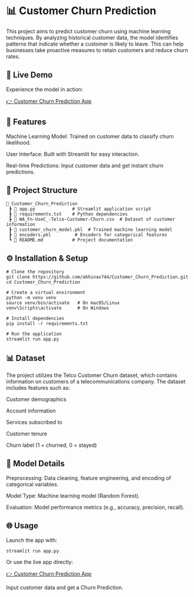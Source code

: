 # 📊 Customer Churn Prediction

This project aims to predict customer churn using machine learning techniques. By analyzing historical customer data, the model identifies patterns that indicate whether a customer is likely to leave. This can help businesses take proactive measures to retain customers and reduce churn rates.

## 🚀 Live Demo

Experience the model in action:

[👉 Customer Churn Prediction App](https://customerchurnprediction-s4yrhysnpaxbfkuwztsip9.streamlit.app/)

## 🧠 Features

Machine Learning Model: Trained on customer data to classify churn likelihood.

User Interface: Built with Streamlit for easy interaction.

Real-time Predictions: Input customer data and get instant churn predictions.

## 📂 Project Structure
```
📁 Customer_Churn_Prediction
 ┣ 📄 app.py              # Streamlit application script
 ┣ 📄 requirements.txt    # Python dependencies
 ┣ 📄 WA_Fn-UseC_-Telco-Customer-Churn.csv  # Dataset of customer information
 ┣ 📄 customer_churn_model.pkl  # Trained machine learning model
 ┣ 📄 encoders.pkl         # Encoders for categorical features
 ┗ 📄 README.md           # Project documentation
```

## ⚙️ Installation & Setup
```
# Clone the repository
git clone https://github.com/abhinav744/Customer_Churn_Prediction.git
cd Customer_Churn_Prediction

# Create a virtual environment
python -m venv venv
source venv/bin/activate   # On macOS/Linux
venv\Scripts\activate      # On Windows

# Install dependencies
pip install -r requirements.txt

# Run the application
streamlit run app.py
```

## 📊 Dataset

The project utilizes the Telco Customer Churn dataset, which contains information on customers of a telecommunications company. The dataset includes features such as:

Customer demographics

Account information

Services subscribed to

Customer tenure

Churn label (1 = churned, 0 = stayed)

## 🧪 Model Details

Preprocessing: Data cleaning, feature engineering, and encoding of categorical variables.

Model Type: Machine learning model (Random Forest).

Evaluation: Model performance metrics (e.g., accuracy, precision, recall).

## 🌐 Usage

Launch the app with:
```
streamlit run app.py
```

Or use the live app directly:

[👉 Customer Churn Prediction App](https://customerchurnprediction-s4yrhysnpaxbfkuwztsip9.streamlit.app/)

Input customer data and get a Churn Prediction.
